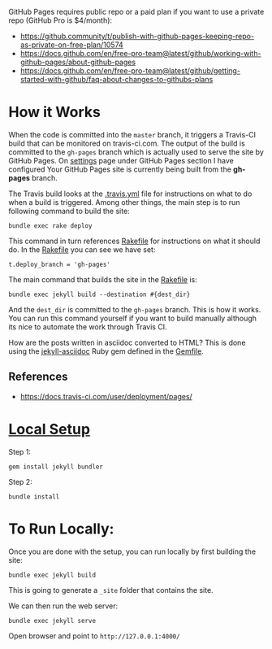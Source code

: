 GitHub Pages requires public repo or a paid plan if you want to use a private repo (GitHub Pro is $4/month):
- https://github.community/t/publish-with-github-pages-keeping-repo-as-private-on-free-plan/10574
- https://docs.github.com/en/free-pro-team@latest/github/working-with-github-pages/about-github-pages
- https://docs.github.com/en/free-pro-team@latest/github/getting-started-with-github/faq-about-changes-to-githubs-plans

# How it Works

When the code is committed into the `master` branch, it triggers a Travis-CI build that can be monitored on travis-ci.com.
The output of the build is committed to the `gh-pages` branch which is actually used to serve the site by GitHub Pages.
On [settings](https://github.com/siddjain/siddjain.github.io/settings) page under GitHub Pages
section I have configured Your GitHub Pages site is currently being built from the **gh-pages** branch.

The Travis build looks at the [.travis.yml](.travis.yml) file for instructions on what to do when a build is triggered.
Among other things, the main step is to run following command to build the site:

```
bundle exec rake deploy
```

This command in turn references [Rakefile](Rakefile) for instructions on what it should do. In the [Rakefile](Rakefile)
you can see we have set:

```
t.deploy_branch = 'gh-pages'
```

The main command that builds the site in the [Rakefile](Rakefile) is:

```
bundle exec jekyll build --destination #{dest_dir}
```

And the `dest_dir` is committed to the `gh-pages` branch. This is how it works.
You can run this command yourself if you want to build manually although its nice to automate the work through Travis CI.

How are the posts written in asciidoc converted to HTML? This is done using the [jekyll-asciidoc](https://github.com/asciidoctor/jekyll-asciidoc)
Ruby gem defined in the [Gemfile](Gemfile).

## References

- https://docs.travis-ci.com/user/deployment/pages/

# [Local Setup](https://jekyllrb.com/docs/step-by-step/01-setup/)

Step 1:

```
gem install jekyll bundler
```

Step 2:

```
bundle install
```

# To Run Locally:

Once you are done with the setup, you can run locally by first building the site:

```
bundle exec jekyll build
```

This is going to generate a `_site` folder that contains the site.

We can then run the web server:

```
bundle exec jekyll serve
```

Open browser and point to `http://127.0.0.1:4000/`